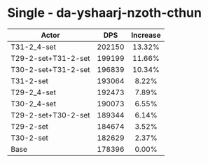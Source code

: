 # Single - da-yshaarj-nzoth-cthun
| Actor | DPS | Increase |
|---|:---:|:---:|
|T31-2_4-set|202150|13.32%|
|T29-2-set+T31-2-set|199199|11.66%|
|T30-2-set+T31-2-set|196839|10.34%|
|T31-2-set|193064|8.22%|
|T29-2_4-set|192473|7.89%|
|T30-2_4-set|190073|6.55%|
|T29-2-set+T30-2-set|189344|6.14%|
|T29-2-set|184674|3.52%|
|T30-2-set|182629|2.37%|
|Base|178396|0.00%|
